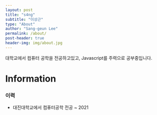 ```yaml
---
layout: post
title: "s4ng"
subtitle: "이상근"
type: "About"
author: "Sang-geun Lee"
permalink: /about/
post-header: true
header-img: img/about.jpg
---
```


대학교에서 컴퓨터 공학을 전공하고있고, Javascript를 주력으로 공부중입니다.

# Information

### 이력

- 대진대학교에서 컴퓨터공학 전공  ~ 2021

<br />

